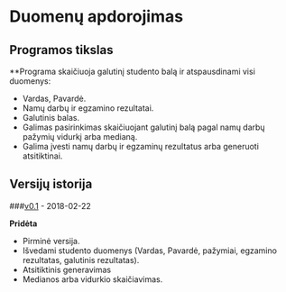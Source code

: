 # Duomenų apdorojimas

## Programos tikslas

**Programa skaičiuoja galutinį studento balą ir atspausdinami visi duomenys:
- Vardas, Pavardė.
- Namų darbų ir egzamino rezultatai.
- Galutinis balas.
- Galimas pasirinkimas skaičiuojant galutinį balą pagal namų darbų pažymių vidurkį arba medianą.
- Galima įvesti namų darbų ir egzaminų rezultatus arba generuoti atsitiktinai.

## Versijų istorija

###[v0.1](https://github.com/jTimas/duomenu-apdorojimas/releases/tag/v0.1) - 2018-02-22

**Pridėta**
- Pirminė versija.
- Išvedami studento duomenys (Vardas, Pavardė, pažymiai, egzamino rezultatas, galutinis rezultatas).
- Atsitiktinis generavimas
- Medianos arba vidurkio skaičiavimas.
